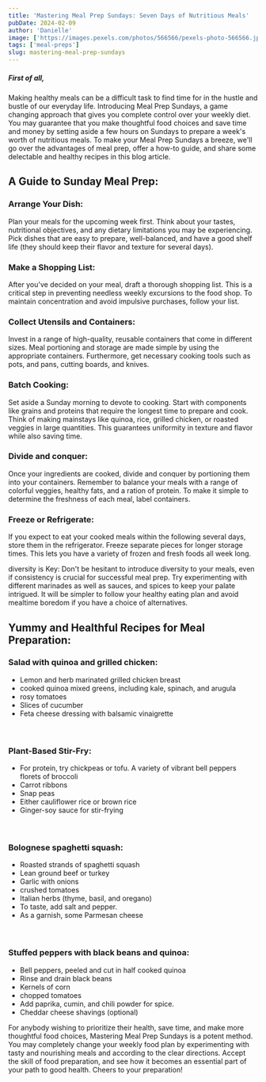 ```yaml
---
title: 'Mastering Meal Prep Sundays: Seven Days of Nutritious Meals'
pubDate: 2024-02-09
author: 'Danielle'
image: ['https://images.pexels.com/photos/566566/pexels-photo-566566.jpeg?auto=compress&cs=tinysrgb&w=1260&h=750&dpr=1']
tags: ['meal-preps']
slug: mastering-meal-prep-sundays
---
```



##### First of all,

Making healthy meals can be a difficult task to find time for in the hustle and bustle of our everyday life. Introducing Meal Prep Sundays, a game changing approach that gives you complete control over your weekly diet. You may guarantee that you make thoughtful food choices and save time and money by setting aside a few hours on Sundays to prepare a week's worth of nutritious meals. To make your Meal Prep Sundays a breeze, we'll go over the advantages of meal prep, offer a how-to guide, and share some delectable and healthy recipes in this blog article.

## A Guide to Sunday Meal Prep:

### Arrange Your Dish:
Plan your meals for the upcoming week first. Think about your tastes, nutritional objectives, and any dietary limitations you may be experiencing. Pick dishes that are easy to prepare, well-balanced, and have a good shelf life (they should keep their flavor and texture for several days).

### Make a Shopping List:
 After you've decided on your meal, draft a thorough shopping list. This is a critical step in preventing needless weekly excursions to the food shop. To maintain concentration and avoid impulsive purchases, follow your list.

### Collect Utensils and Containers: 
Invest in a range of high-quality, reusable containers that come in different sizes. Meal portioning and storage are made simple by using the appropriate containers. Furthermore, get necessary cooking tools such as pots, and pans, cutting boards, and knives.

### Batch Cooking:
Set aside a Sunday morning to devote to cooking. Start with components like grains and proteins that require the longest time to prepare and cook. Think of making mainstays like quinoa, rice, grilled chicken, or roasted veggies in large quantities. This guarantees uniformity in texture and flavor while also saving time.

### Divide and conquer:
Once your ingredients are cooked, divide and conquer by portioning them into your containers. Remember to balance your meals with a range of colorful veggies, healthy fats, and a ration of protein. To make it simple to determine the freshness of each meal, label containers.

### Freeze or Refrigerate:
If you expect to eat your cooked meals within the following several days, store them in the refrigerator. Freeze separate pieces for longer storage times. This lets you have a variety of frozen and fresh foods all week long.

diversity is Key: Don't be hesitant to introduce diversity to your meals, even if consistency is crucial for successful meal prep. Try experimenting with different marinades as well as sauces, and spices to keep your palate intrigued. It will be simpler to follow your healthy eating plan and avoid mealtime boredom if you have a choice of alternatives.

## Yummy and Healthful Recipes for Meal Preparation:  


### Salad with quinoa and grilled chicken:
- Lemon and herb marinated grilled chicken breast
- cooked quinoa mixed greens, including kale, spinach, and arugula
- rosy tomatoes
- Slices of cucumber
- Feta cheese dressing with balsamic vinaigrette  
<br></br>
### Plant-Based Stir-Fry:
- For protein, try chickpeas or tofu. A variety of vibrant bell peppers florets of broccoli
- Carrot ribbons
- Snap peas
- Either cauliflower rice or brown rice
- Ginger-soy sauce for stir-frying  
<br></br>
### Bolognese spaghetti squash:
- Roasted strands of spaghetti squash
- Lean ground beef or turkey
- Garlic with onions
- crushed tomatoes
- Italian herbs (thyme, basil, and oregano)
- To taste, add salt and pepper.
- As a garnish, some Parmesan cheese  
<br></br>
### Stuffed peppers with black beans and quinoa:
- Bell peppers, peeled and cut in half cooked quinoa
- Rinse and drain black beans
- Kernels of corn
- chopped tomatoes
- Add paprika, cumin, and chili powder for spice.
- Cheddar cheese shavings (optional)  

For anybody wishing to prioritize their health, save time, and make more thoughtful food choices, Mastering Meal Prep Sundays is a potent method. You may completely change your weekly food plan by experimenting with tasty and nourishing meals and according to the clear directions. Accept the skill of food preparation, and see how it becomes an essential part of your path to good health. Cheers to your preparation! 